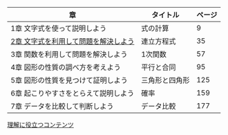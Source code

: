 |章|タイトル|ページ|
|---|---|---|
|	1章	文字式を使って説明しよう	|	式の計算		|	9	|
|	[2章	文字式を利用して問題を解決しよう](materials/2nd/chap-2-2/chap-2-2.md)	|	連立方程式		|	35	|
|	3章	関数を利用して問題を解決しよう	|	1次関数		|	57	|
|	4章	図形の性質の調べ方を考えよう	|	平行と合同		|	95	|
|	5章	図形の性質を見つけて証明しよう	|	三角形と四角形		|	125	|
|	6章	起こりやすさをとらえて説明しよう	|	確率		|	159	|
|	7章	データを比較して判断しよう	|	データ比較		|	177	|

[理解に役立つコンテンツ](https://github.com/ryoya-ikeda/math-kit/wiki#%E7%90%86%E8%A7%A3%E3%81%AE%E5%BD%B9%E3%81%AB%E7%AB%8B%E3%81%A4%E3%82%B5%E3%82%A4%E3%83%88)
